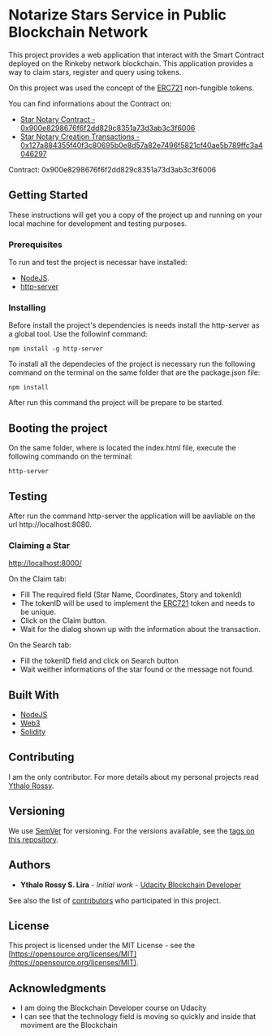 # Notarize Stars Service in Public Blockchain Network

This project provides a web application that interact with the Smart Contract deployed on the Rinkeby network blockchain. This application provides a way to claim stars, register and query using tokens. 

On this project was used the concept of the [ERC721](http://erc721.org/) non-fungible tokens. 

You can find informations about the Contract on:

- [Star Notary Contract - 0x900e8298676f6f2dd829c8351a73d3ab3c3f6006](https://rinkeby.etherscan.io/address/0x900e8298676f6f2dd829c8351a73d3ab3c3f6006)
- [Star Notary Creation Transactions - 0x127a884355f40f3c80695b0e8d57a82e7496f5821cf40ae5b789ffc3a4046297](https://rinkeby.etherscan.io/tx/0x127a884355f40f3c80695b0e8d57a82e7496f5821cf40ae5b789ffc3a4046297)


Contract:
0x900e8298676f6f2dd829c8351a73d3ab3c3f6006

## Getting Started

These instructions will get you a copy of the project up and running on your local machine for development and testing purposes.

### Prerequisites

To run and test the project is necessar have installed:
* [NodeJS](http://www.nodejs.org/en).
* [http-server](https://www.npmjs.com/package/http-server)

### Installing

Before install the project's dependencies is needs install the http-server as a global tool. Use the followinf command:

```
npm install -g http-server
```

To install all the dependecies of the project is necessary run the following command on the terminal on the same folder that are the package.json file: 

```
npm install
```

After run this command the project will be prepare to be started.

## Booting the project

On the same folder, where is located the index.html file, execute the following commando on the terminal:

```
http-server
```

## Testing 

After run the command http-server the application will be aavliable on the url http://localhost:8080.

### Claiming a Star

[http://localhost:8000/](href='http://localhost:8000/')

On the Claim tab:
- Fill The required field (Star Name, Coordinates, Story and tokenId)
- The tokenID will be used to implement the [ERC721](http://erc721.org/) token and needs to be unique.
- Click on the Claim button.
- Wait for the dialog shown up with the information about the transaction.

On the Search tab:
- Fill the tokenID field and click on Search button
- Wait weither informations of the star found or the message not found.

## Built With

* [NodeJS](https://nodejs.org/en/)
* [Web3](https://web3js.readthedocs.io/en/1.0/)
* [Solidity](https://solidity.readthedocs.io/en/v0.4.24/index.html)

## Contributing

I am the only contributor.
For more details about my personal projects read [Ythalo Rossy](https://github.com/ythalorossy).

## Versioning

We use [SemVer](http://semver.org/) for versioning. For the versions available, see the [tags on this repository](https://github.com/ythalorossy/udacity_blockchain_developer_4/tags). 

## Authors

* **Ythalo Rossy S. Lira** - *Initial work* - [Udacity Blockchain Developer](https://github.com/ythalorossy/udacity_blockchain_developer_5)

See also the list of [contributors](https://github.com/ythalorossy/udacity_blockchain_developer_5/graphs/contributors) who participated in this project.

## License

This project is licensed under the MIT License - see the [https://opensource.org/licenses/MIT](https://opensource.org/licenses/MIT).

## Acknowledgments

* I am doing the Blockchain Developer course on Udacity
* I can see that the technology field is moving so quickly and inside that moviment are the Blockchain

